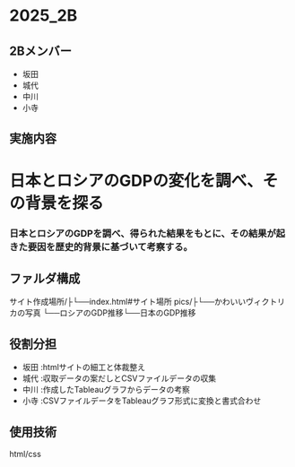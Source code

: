 # 2025_2B

## 2Bメンバー
- 坂田
- 城代
- 中川
- 小寺

## 実施内容
# 日本とロシアのGDPの変化を調べ、その背景を探る
### 日本とロシアのGDPを調べ、得られた結果をもとに、その結果が起きた要因を歴史的背景に基づいて考察する。
## ファルダ構成
サイト作成場所/├└──index.html#サイト場所
pics/├└──かわいいヴィクトリカの写真 └──ロシアのGDP推移└──日本のGDP推移

## 役割分担
- 坂田 :htmlサイトの細工と体裁整え
- 城代 :収取データの案だしとCSVファイルデータの収集
- 中川 :作成したTableauグラフからデータの考察
- 小寺 :CSVファイルデータをTableauグラフ形式に変換と書式合わせ
## 使用技術
html/css


